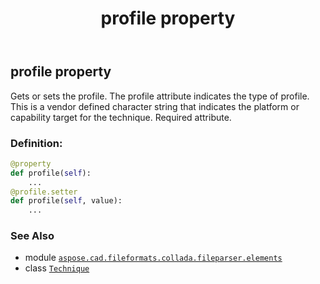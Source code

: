 ﻿---
title: profile property
second_title: Aspose.CAD for Python via .NET API References
description: 
type: docs
weight: 30
url: /python-net/aspose.cad.fileformats.collada.fileparser.elements/technique/profile/
is_root: false
---

## profile property


Gets or sets the profile.
The profile attribute indicates the type of profile.
This is a vendor defined character string that indicates the platform or capability target for the technique.
Required attribute.
### Definition:
```python
@property
def profile(self):
    ...
@profile.setter
def profile(self, value):
    ...
```

### See Also
* module [`aspose.cad.fileformats.collada.fileparser.elements`](../../)
* class [`Technique`](/cad/python-net/aspose.cad.fileformats.collada.fileparser.elements/technique)

